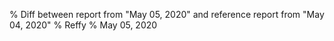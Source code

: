 % Diff between report from "May 05, 2020" and reference report from "May 04, 2020"
% Reffy
% May 05, 2020

